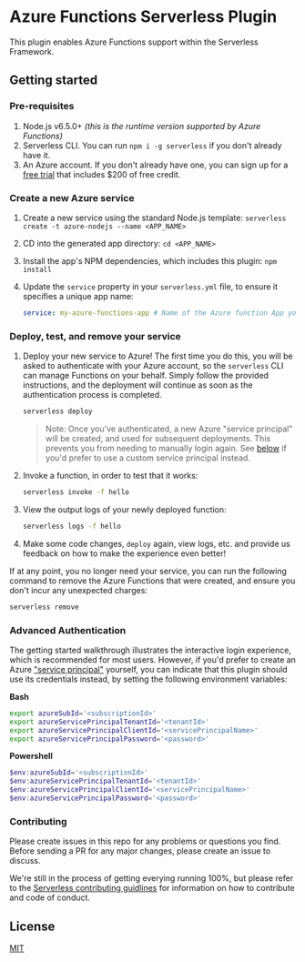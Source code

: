 # Azure Functions Serverless Plugin 

This plugin enables Azure Functions support within the Serverless Framework.

## Getting started

### Pre-requisites

1. Node.js v6.5.0+ *(this is the runtime version supported by Azure Functions)*
2. Serverless CLI. You can run `npm i -g serverless` if you don't already have it.
3. An Azure account. If you don't already have one, you can sign up for a [free trial](https://azure.microsoft.com/en-us/free/) that includes $200 of free credit.

### Create a new Azure service

1. Create a new service using the standard Node.js template: `serverless create -t azure-nodejs --name <APP_NAME>`
2. CD into the generated app directory: `cd <APP_NAME>`
3. Install the app's NPM dependencies, which includes this plugin: `npm install`
4. Update the `service` property in your `serverless.yml` file, to ensure it specifies a unique app name:

    ```yml
    service: my-azure-functions-app # Name of the Azure function App you want to create
    ```

### Deploy, test, and remove your service

1. Deploy your new service to Azure! The first time you do this, you will be asked to authenticate with your Azure account, so the `serverless` CLI can manage Functions on your behalf. Simply follow the provided instructions, and the deployment will continue as soon as the authentication process is completed.

    ```bash
    serverless deploy
    ```

    > Note: Once you've authenticated, a new Azure "service principal" will be created, and used for subsequent deployments. This prevents you from needing to manually login again. See [below](#advanced-authentication) if you'd prefer to use a custom service principal instead.

2. Invoke a function, in order to test that it works:

    ```bash
    serverless invoke -f hello
    ```

3. View the output logs of your newly deployed function:

    ```bash
    serverless logs -f hello
    ```
 
4. Make some code changes, `deploy` again, view logs, etc. and provide us feedback on how to make the experience even better!

If at any point, you no longer need your service, you can run the following command to remove the Azure Functions that were created, and ensure you don't incur any unexpected charges:

```bash
serverless remove
``` 

### Advanced Authentication

The getting started walkthrough illustrates the interactive login experience, which is recommended for most users. However, if you'd prefer to create an Azure ["service principal"](https://github.com/Azure/azure-sdk-for-node/blob/master/Documentation/Authentication.md#2-azure-cli) yourself, you can indicate that this plugin should use its credentials instead, by setting the following environment variables:

**Bash**
```bash
export azureSubId='<subscriptionId>'
export azureServicePrincipalTenantId='<tenantId>'
export azureServicePrincipalClientId='<servicePrincipalName>'
export azureServicePrincipalPassword='<password>'
```

**Powershell**
```powershell
$env:azureSubId='<subscriptionId>'
$env:azureServicePrincipalTenantId='<tenantId>'
$env:azureServicePrincipalClientId='<servicePrincipalName>'
$env:azureServicePrincipalPassword='<password>'
```

### Contributing

Please create issues in this repo for any problems or questions you find. Before sending a PR for any major changes, please create an issue to discuss.

We're still in the process of getting everying running 100%, but please refer to the [Serverless contributing guidlines](https://github.com/serverless/serverless/blob/master/CONTRIBUTING.md) for information on how to contribute and code of conduct.

## License

[MIT](LICENSE)
